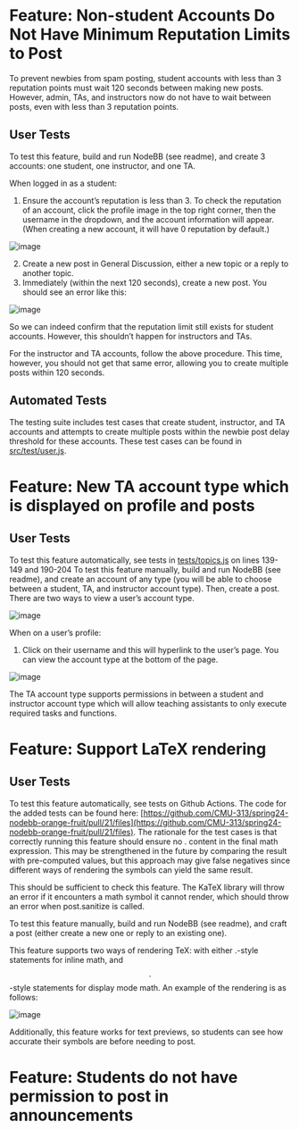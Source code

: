# Feature: Non-student Accounts Do Not Have Minimum Reputation Limits to Post

To prevent newbies from spam posting, student accounts with less than 3 reputation points must wait 120 seconds between making new posts. However, admin, TAs, and instructors now do not have to wait between posts, even with less than 3 reputation points.

## User Tests
To test this feature, build and run NodeBB (see readme), and create 3 accounts: one student, one instructor, and one TA.

When logged in as a student:
1. Ensure the account’s reputation is less than 3. To check the reputation of an account, click the profile image in the top right corner, then the username in the dropdown, and the account information will appear. (When creating a new account, it will have 0 reputation by default.)

![image](https://drive.google.com/uc?export=view&id=1tpuR9pJKu6PaDV2Qfu_LUTTXe3r5Z2EZ)

2. Create a new post in General Discussion, either a new topic or a reply to another topic. 
3. Immediately (within the next 120 seconds), create a new post. You should see an error like this: 

![image](https://drive.google.com/uc?export=view&id=1GhmgArMq-aqQEJeboDPo-wIswN1BGyB0)

So we can indeed confirm that the reputation limit still exists for student accounts. However, this shouldn’t happen for instructors and TAs.

For the instructor and TA accounts, follow the above procedure. This time, however, you should not get that same error, allowing you to create multiple posts within 120 seconds.

## Automated Tests
The testing suite includes test cases that create student, instructor, and TA accounts and attempts to create multiple posts within the newbie post delay threshold for these accounts. These test cases can be found in [src/test/user.js](src/test/user.js).

# Feature: New TA account type which is displayed on profile and posts

## User Tests
To test this feature automatically, see tests in [tests/topics.js](test/topics.js) on lines 139-149 and 190-204
To test this feature manually, build and run NodeBB (see readme), and create an account of any type (you will be able to choose between a student, TA, and instructor account type). Then, create a post. There are two ways to view a user’s account type.

![image](https://drive.google.com/uc?export=view&id=1khswyh9GNdvvn3kVcvUJBd7dugnDzwwt)

When on a user’s profile: 
1. Click on their username and this will hyperlink to the user’s page. You can view the account type at the bottom of the page. 

![image](https://drive.google.com/uc?export=view&id=1WYb9gEofqQ1sq0-GO5BBazA9RrLVNXiN)

The TA account type supports permissions in between a student and instructor account type which will allow teaching assistants to only execute required tasks and functions. 

# Feature: Support LaTeX rendering

## User Tests
To test this feature automatically, see tests on Github Actions. The code for the added tests can be found here: [https://github.com/CMU-313/spring24-nodebb-orange-fruit/pull/21/files](https://github.com/CMU-313/spring24-nodebb-orange-fruit/pull/21/files). The rationale for the test cases is that correctly running this feature should ensure no $.$ content in the final math expression. This may be strengthened in the future by comparing the result with pre-computed values, but this approach may give false negatives since different ways of rendering the symbols can yield the same result.

This should be sufficient to check this feature. The KaTeX library will throw an error if it encounters a math symbol it cannot render, which should throw an error when post.sanitize is called.

To test this feature manually, build and run NodeBB (see readme), and craft a post (either create a new one or reply to an existing one).

This feature supports two ways of rendering TeX: with either $.$-style statements for inline math, and $$.$$-style statements for display mode math. An example of the rendering is as follows:

![image](https://drive.google.com/uc?export=view&id=12u-D7R87uQfh9UR3l8kuFWGX3fKd6Rqs)


Additionally, this feature works for text previews, so students can see how accurate their symbols are before needing to post.

# Feature: Students do not have permission to post in announcements


